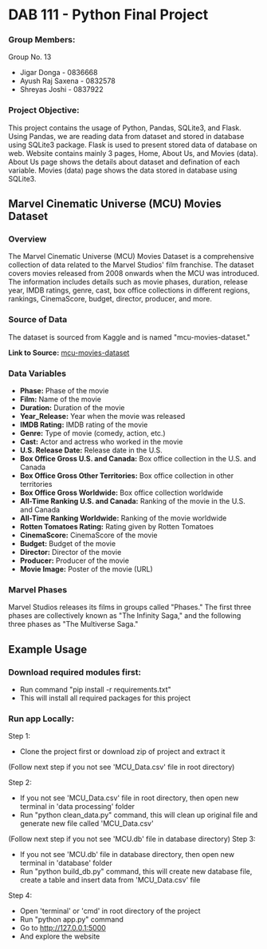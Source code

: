 # DAB 111 - Python Final Project

### Group Members:

Group No. 13

 - Jigar Donga - 0836668
 - Ayush Raj Saxena - 0832578
 - Shreyas Joshi - 0837922
 
### Project Objective:

This project contains the usage of Python, Pandas, SQLite3, and Flask. Using Pandas, we are reading data from dataset and stored in database using SQLite3 package. Flask is used to present stored data of database on web.
Website contains mainly 3 pages, Home, About Us, and Movies (data). About Us page shows the details about dataset and defination of each variable. Movies (data) page shows the data stored in database using SQLite3.

## Marvel Cinematic Universe (MCU) Movies Dataset

### Overview

The Marvel Cinematic Universe (MCU) Movies Dataset is a comprehensive collection of data related to the Marvel Studios' film franchise. The dataset covers movies released from 2008 onwards when the MCU was introduced. The information includes details such as movie phases, duration, release year, IMDB ratings, genre, cast, box office collections in different regions, rankings, CinemaScore, budget, director, producer, and more.

### Source of Data

The dataset is sourced from Kaggle and is named "mcu-movies-dataset."

**Link to Source:** [mcu-movies-dataset](https://www.kaggle.com/datasets/dalepeh/mcu-movies-dataset)

### Data Variables

- **Phase:** Phase of the movie
- **Film:** Name of the movie
- **Duration:** Duration of the movie
- **Year_Release:** Year when the movie was released
- **IMDB Rating:** IMDB rating of the movie
- **Genre:** Type of movie (comedy, action, etc.)
- **Cast:** Actor and actress who worked in the movie
- **U.S. Release Date:** Release date in the U.S.
- **Box Office Gross U.S. and Canada:** Box office collection in the U.S. and Canada
- **Box Office Gross Other Territories:** Box office collection in other territories
- **Box Office Gross Worldwide:** Box office collection worldwide
- **All-Time Ranking U.S. and Canada:** Ranking of the movie in the U.S. and Canada
- **All-Time Ranking Worldwide:** Ranking of the movie worldwide
- **Rotten Tomatoes Rating:** Rating given by Rotten Tomatoes
- **CinemaScore:** CinemaScore of the movie
- **Budget:** Budget of the movie
- **Director:** Director of the movie
- **Producer:** Producer of the movie
- **Movie Image:** Poster of the movie (URL)

### Marvel Phases

Marvel Studios releases its films in groups called "Phases." The first three phases are collectively known as "The Infinity Saga," and the following three phases as "The Multiverse Saga."

## Example Usage
 ### Download required modules first:

 - Run command "pip install -r requirements.txt"
 - This will install all required packages for this project

 ### Run app Locally:

Step 1:
- Clone the project first or download zip of project and extract it

 (Follow next step if you not see 'MCU_Data.csv' file in root directory)

 Step 2:
 - If you not see 'MCU_Data.csv' file in root directory, then open new terminal in 'data processing' folder
 - Run "python clean_data.py" command, this will clean up original file and generate new file called 'MCU_Data.csv'

 (Follow next step if you not see 'MCU.db' file in database directory)
Step 3:
 - If you not see 'MCU.db' file in database directory, then open new terminal in 'database' folder
 - Run "python build_db.py" command, this will create new database file, create a table and insert data from 'MCU_Data.csv' file

Step 4:
 - Open 'terminal' or 'cmd' in root directory of the project
 - Run "python app.py" command
 - Go to http://127.0.0.1:5000
 - And explore the website
